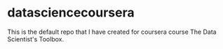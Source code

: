 datasciencecoursera
===================

This is the default repo that I have created for coursera course The Data Scientist's Toolbox.
